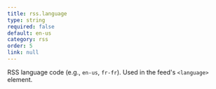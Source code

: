 ```yaml
---
title: rss.language
type: string
required: false
default: en-us
category: rss
order: 5
link: null
---
```


RSS language code (e.g., `en-us`, `fr-fr`). Used in the feed's `<language>` element.

